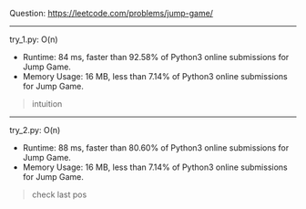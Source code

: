 Question: https://leetcode.com/problems/jump-game/

---

try_1.py: O(n)
* Runtime: 84 ms, faster than 92.58% of Python3 online submissions for Jump Game.
* Memory Usage: 16 MB, less than 7.14% of Python3 online submissions for Jump Game.

> intuition

---

try_2.py: O(n)
* Runtime: 88 ms, faster than 80.60% of Python3 online submissions for Jump Game.
* Memory Usage: 16 MB, less than 7.14% of Python3 online submissions for Jump Game.

> check last pos
